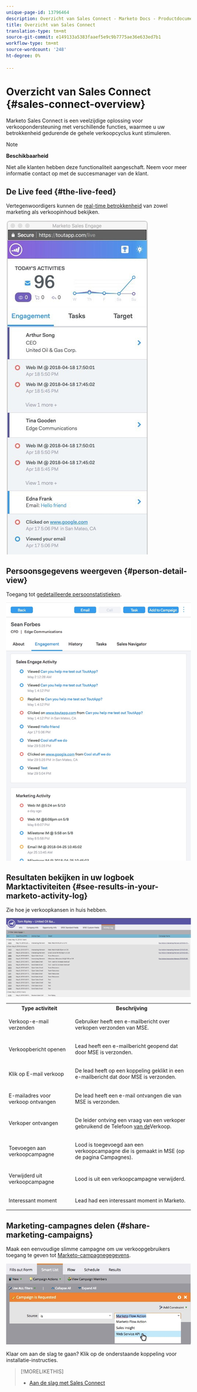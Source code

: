```yaml
---
unique-page-id: 13796464
description: Overzicht van Sales Connect - Marketo Docs - Productdocumentatie
title: Overzicht van Sales Connect
translation-type: tm+mt
source-git-commit: e149133a5383faaef5e9c9b7775ae36e633ed7b1
workflow-type: tm+mt
source-wordcount: '248'
ht-degree: 0%

---
```



# Overzicht van Sales Connect {#sales-connect-overview}

Marketo Sales Connect is een veelzijdige oplossing voor verkoopondersteuning met verschillende functies, waarmee u uw betrokkenheid gedurende de gehele verkoopcyclus kunt stimuleren.

>[!NOTE]
>
>**Beschikbaarheid**
>
>Niet alle klanten hebben deze functionaliteit aangeschaft. Neem voor meer informatie contact op met de succesmanager van de klant.

## De Live feed {#the-live-feed}

Vertegenwoordigers kunnen de [real-time betrokkenheid](http://docs.marketo.com/x/d4TS) van zowel marketing als verkoopinhoud bekijken.

![](assets/engagement.jpg)

## Persoonsgegevens weergeven {#person-detail-view}

Toegang tot [gedetailleerde persoonstatistieken](http://docs.marketo.com/x/e4TS).

![](assets/2018-05-11-at-3.28-pm.jpg)

## Resultaten bekijken in uw logboek Marktactiviteiten {#see-results-in-your-marketo-activity-log}

Zie hoe je verkoopkansen in huis hebben.

![](assets/2018-05-11-at-3.30-pm.jpg)

<table> 
 <tbody> 
  <tr> 
   <th>Type activiteit</th> 
   <th>Beschrijving</th> 
  </tr> 
  <tr> 
   <td><p>Verkoop-e-mail verzenden</p></td> 
   <td><p>Gebruiker heeft een e-mailbericht over verkopen verzonden van MSE.</p></td> 
  </tr> 
  <tr> 
   <td><p>Verkoopbericht openen</p></td> 
   <td><p>Lead heeft een e-mailbericht geopend dat door MSE is verzonden.</p></td> 
  </tr> 
  <tr> 
   <td><p>Klik op E-mail verkoop</p></td> 
   <td><p>De lead heeft op een koppeling geklikt in een e-mailbericht dat door MSE is verzonden.</p></td> 
  </tr> 
  <tr> 
   <td colspan="1"><p>E-mailadres voor verkoop ontvangen</p></td> 
   <td colspan="1"><p>De lead heeft een e-mail ontvangen die van MSE is verzonden.</p></td> 
  </tr> 
  <tr> 
   <td colspan="1"><p>Verkoper ontvangen</p></td> 
   <td colspan="1"><p>De leider ontving een vraag van een verkoper gebruikend de Telefoon <a href="http://docs.marketo.com/x/NgDb" rel="nofollow">van de</a>Verkoop.</p></td> 
  </tr> 
  <tr> 
   <td colspan="1"><p>Toevoegen aan verkoopcampagne</p></td> 
   <td colspan="1"><p>Lood is toegevoegd aan een verkoopcampagne die is gemaakt in MSE (op de pagina Campagnes).</p></td> 
  </tr> 
  <tr> 
   <td colspan="1"><p>Verwijderd uit verkoopcampagne</p></td> 
   <td colspan="1"><p>Lood is uit een verkoopcampagne verwijderd.</p></td> 
  </tr> 
  <tr> 
   <td colspan="1"><p>Interessant moment</p></td> 
   <td colspan="1"><p>Lead had een interessant moment in Marketo.</p></td> 
  </tr> 
 </tbody> 
</table>

## Marketing-campagnes delen {#share-marketing-campaigns}

Maak een eenvoudige slimme campagne om uw verkoopgebruikers toegang te geven tot [Marketo-campagnegegevens](http://docs.marketo.com/x/NwDh).

![](assets/campaign-is-requested.jpg)

Klaar om aan de slag te gaan? Klik op de onderstaande koppeling voor installatie-instructies.

>[!MORELIKETHIS]
>
>* [Aan de slag met Sales Connect](http://docs.marketo.com/x/coTS)

>



